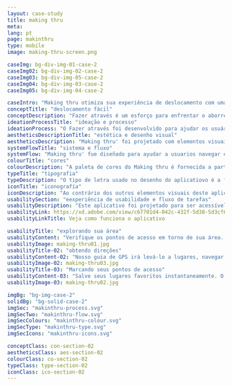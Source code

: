 ```yaml
---
layout: case-study
title: making thru
meta:
lang: pt
page: makinthru
type: mobile
image: making-thru-screen.png

caseImg: bg-div-img-01-case-2
caseImg02: bg-div-img-02-case-2
caseImg03: bg-div-img-05-case-2
caseImg04: bg-div-img-03-case-2
caseImg05: bg-div-img-04-case-2

caseIntro: "Making thru otimiza sua experiência de deslocamento com uma interface simples e intuitiva. Ele fornece o reencaminhamento instantâneo para ajudá-lo a evitar o tráfego. Alertas de tráfego de visão geral, zonas de construção, acidentes e perigos para evitar no caminho. Dicas de preços de gás para ajudá-lo a encontrar o gás mais barato em seu caminho. Navegação offline e guia de orientação são oferecidas sem o uso da Internet. Este aplicativo foi desenvolvido para ajudar você a fazer o melhor do dia"
conceptTitle: "deslocamento fácil"
conceptDescription: "Fazer através é um esforço para enfrentar o aborrecimento que vem quando se viaja, não sendo capaz de se usar o serviço de celular para atravessar a cidade. Fazer através foi criado para ser tangível e intuitivo para melhorar sua experiência de navegação"
ideationProcessTitle: "ideação e processo"
ideationProcess: "O Fazer através foi desenvolvido para ajudar os usuários a navegar no mundo mais rapidamente, independentemente de onde estejam no mundo. Os usuários têm a vantagem de superar o tráfego com reencaminhamento automático, acessar locais e obter rotas sem dados ou conexão Wi-Fi"
aestheticsDescriptionTitle: "estética e desenho visual"
aestheticsDescription: "Making thru' foi projetado com elementos visuais nítidos e concisos e um fluxo de aplicativo simples para que os usuários possam chegar onde desejam até mesmo em áreas remotas"
systemFlowTitle: "sistema e fluxo"
systemFlow: "Making thru' fue diseñado para ayudar a usuarios navegar el mundo más rápidamente sin importar dónde se encuentran. Usarios tienen el beneficio de vencer al tráfico con cambio de rutas automáticos, tienen acceso a lugares, y consiguen direcciones sin conexión celular ni wi-fi"
colourTitle: "cores"
colourDescription: "A paleta de cores do Making thru é fornecida a partir do kit de materiais da Apple. As cores primárias de roxo escuro e tons diferentes de azul definem um tom sutil e sério, enquanto a cor de acentuação rosa adiciona uma sensação de vibração e excitação."
typeTitle: "tipografia"
typeDescription: "O tipo de letra usado no desenho do aplicatiovo é a fonte San Francisco, padrão da Apple. Para cabeçalhos, o peso da fonte usado é SF Pro Bold, e para a cópia do corpo e outro texto encontrado é usado o SF Pro Display Regular"
iconTitle: "iconografía"
iconDescription: "Ao contrário dos outros elementos visuais deste aplicativo, fazer através carrega sua própria iconografia autêntica. Esses ícones foram projetados para serem igualmente estruturados e consistentes com o restante do design do aplicativo"
usabilitySection: "eexperiência de usabilidade e fluxo de tarefas"
usabilityDescription: "Este aplicativo foi projetado para ser acessível, seja em áreas populares ou áreas remotas. Este aplicativo foi criado para dar assistência aos usuários a determinar os locais e guiá-los até o destino final"
usabilityLink: https://xd.adobe.com/view/c67701d4-042c-432f-5d38-5d3cf62f6429-b046/?fullscreen
usabilityLinkTitle: Veja como funciona o aplicativo

usabilityTitle: "explorando sua área"
usabilityContent: "Verifique os pontos de acesso em torno de sua área. Descubra lojas locais, restaurantes, eventos, lugares que se alinhem com seu interesse"
usabilityImage: making-thru01.jpg
usabilityTitle-02: "obtendo direções"
usabilityContent-02: "Nosso guia de GPS irá levá-lo a lugares, navegar em sua área e obter informações em tempo real sobre congestionamento, trânsito, fechamento de estradas e incidentes. Fazer através também está disponível e acessível através do seu iwatch. Esse recurso permite que você chegue ao seu destino, não importa onde você esteja no mundo"
usabilityImage-02: making-thru03.jpg
usabilityTitle-03: "Marcando seus pontos de acesso"
usabilityContent-03: "Salve seus lugares favoritos instantaneamente. O aplicativo te fará capaz de voltar aos seus endereços salvos com um toque de distância. Selecione suas direções e deixe-nos ajudá-lo a abrir caminho"
usabilityImage-03: making-thru02.jpg

imgBg: "bg-img-case-2"
solidBg: "bg-solid-case-2"
imgSec: "makinthru-process.svg"
imgSecTwo: "makinthru-flow.svg"
imgSecColours: "makinthru-colour.svg"
imgSecType: "makinthru-type.svg"
imgSecIcons: "makinthru-icons.svg"

conceptClass: con-section-02
aestheticsClass: aes-section-02
colourClass: co-section-02
typeClass: type-section-02
iconClass: ico-section-02
---
```

